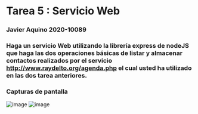 # Tarea 5 : Servicio Web        

### Javier Aquino 2020-10089

### Haga un servicio Web utilizando la librería express de nodeJS que haga las dos operaciones básicas de listar y almacenar contactos realizados por el servicio http://www.raydelto.org/agenda.php el cual usted ha utilizado en las dos tarea anteriores.

### Capturas de pantalla

![image](https://user-images.githubusercontent.com/88693010/182465538-73cf80c5-e2a6-49ae-889f-ddf609197896.png)
![image](https://user-images.githubusercontent.com/88693010/182465738-9ae68022-b96f-4ca9-ad4a-063e632a5451.png)
